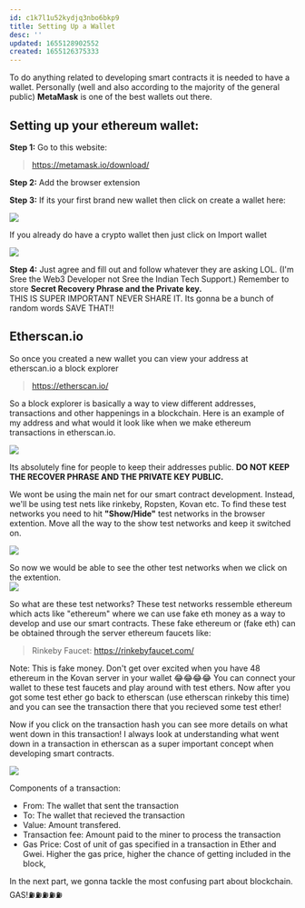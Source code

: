 ```yaml
---
id: c1k7l1u52kydjq3nbo6bkp9
title: Setting Up a Wallet
desc: ''
updated: 1655128902552
created: 1655126375333
---
```


To do anything related to developing smart contracts it is needed to have a wallet. Personally (well and also according to the majority of the general public) **MetaMask** is one of the best wallets out there.

## Setting up your ethereum wallet:

**Step 1:** Go to this website: 
> https://metamask.io/download/

**Step 2:** Add the browser extension

**Step 3:** If its your first brand new wallet then click on create a wallet here:

![](/assets/images/2022-06-13-21-28-39.png)

If you already do have a crypto wallet then just click on Import wallet
<br>

![](/assets/images/2022-06-13-21-29-20.png)

**Step 4:** Just agree and fill out and follow whatever they are asking LOL. (I'm Sree the Web3 Developer not Sree the Indian Tech Support.) Remember to store **Secret Recovery Phrase and the Private key.**  
THIS IS SUPER IMPORTANT NEVER SHARE IT. Its gonna be a bunch of random words SAVE THAT!! 


## Etherscan.io
So once you created a new wallet you can view your address at etherscan.io a block explorer
> https://etherscan.io/

So a block explorer is basically a way to view different addresses, transactions and other happenings in a blockchain. Here is an example of my address and what would it look like when we make ethereum transactions in etherscan.io. 

![](/assets/images/2022-06-13-21-37-07.png)

Its absolutely fine for people to keep their addresses public. **DO NOT KEEP THE RECOVER PHRASE AND THE PRIVATE KEY PUBLIC.** 

We wont be using the main net for our smart contract development. Instead, we'll be using test nets like rinkeby, Ropsten, Kovan etc. To find these test networks you need to hit **"Show/Hide"** test networks in the browser extention. Move all the way to the show test networks and keep it switched on.

![](/assets/images/2022-06-13-21-43-42.png)

So now we would be able to see the other test networks when we click on the extention.
<br>
![](/assets/images/2022-06-13-21-44-35.png)
    
So what are these test networks?
These test networks ressemble ethereum which acts like "ethereum" where we can use fake eth money as a way to develop and use our smart contracts. These fake ethereum or (fake eth) can be obtained through the server ethereum faucets like:

> Rinkeby Faucet: https://rinkebyfaucet.com/

Note: This is fake money. Don't get over excited when you have 48 ethereum in the Kovan server in your wallet 😂😂😂😂
You can connect your wallet to these test faucets and play around with test ethers.
Now after you got some test ether go back to etherscan (use etherscan rinkeby this time) and you can see the transaction there that you recieved some test ether! 

Now if you click on the transaction hash you can see more details on what went down in this transaction!
I always look at understanding what went down in a transaction in etherscan as a super important concept when developing smart contracts.

![](/assets/images/2022-06-13-21-58-50.png)

Components of a transaction:
<br>
- From: The wallet that sent the transaction
- To: The wallet that recieved the transaction
- Value: Amount transfered.
- Transaction fee: Amount paid to the miner to process the transaction
- Gas Price: Cost of unit of gas specified in a transaction in Ether and Gwei. Higher the gas price, higher the chance of getting included in the block,

In the next part, we gonna tackle the most confusing part about blockchain. GAS!⛽⛽⛽⛽⛽


